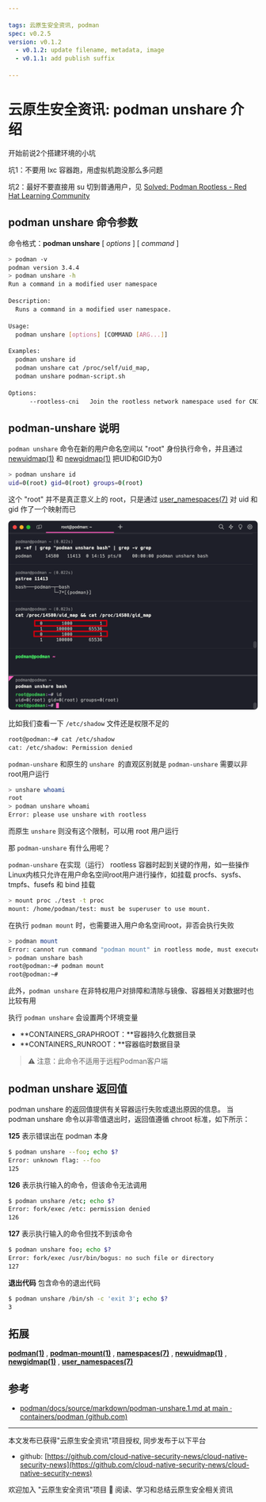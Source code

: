 ```yaml
---

tags: 云原生安全资讯, podman
spec: v0.2.5
version: v0.1.2
  - v0.1.2: update filename, metadata, image
  - v0.1.1: add publish suffix

---
```


# 云原生安全资讯: podman unshare 介绍

开始前说2个搭建环境的小坑

坑1：不要用 lxc 容器跑，用虚拟机跑没那么多问题

坑2：最好不要直接用 su 切到普通用户，见 [Solved: Podman Rootless - Red Hat Learning Community](https://learn.redhat.com/t5/Containers-DevOps-OpenShift/Podman-Rootless/td-p/31095)

## podman unshare 命令参数

命令格式：**podman unshare** [ *options* ] [ *command* ]

```bash
> podman -v
podman version 3.4.4
> podman unshare -h
Run a command in a modified user namespace

Description:
  Runs a command in a modified user namespace.

Usage:
  podman unshare [options] [COMMAND [ARG...]]

Examples:
  podman unshare id
  podman unshare cat /proc/self/uid_map,
  podman unshare podman-script.sh

Options:
      --rootless-cni   Join the rootless network namespace used for CNI networking

```

## podman-unshare 说明

`podman unshare` 命令在新的用户命名空间以 "root" 身份执行命令，并且通过 [newuidmap(1)](https://man7.org/linux/man-pages/man1/newuidmap.1.html) 和 [newgidmap(1)](https://man7.org/linux/man-pages/man1/newgidmap.1.html) 把UID和GID为0

```bash
> podman unshare id
uid=0(root) gid=0(root) groups=0(root)
```

这个 "root" 并不是真正意义上的 root，只是通过 [user_namespaces(7)](https://man7.org/linux/man-pages/man7/user_namespaces.7.html) 对 uid 和 gid 作了一个映射而已

![1698934838010](./image/2023-11-02/1698934838010.png)

比如我们查看一下 `/etc/shadow` 文件还是权限不足的

```bash
root@podman:~# cat /etc/shadow
cat: /etc/shadow: Permission denied
```

`podman-unshare` 和原生的 `unshare `的直观区别就是 `podman-unshare` 需要以非root用户运行

```bash
> unshare whoami
root
> podman unshare whoami
Error: please use unshare with rootless
```

而原生 `unshare` 则没有这个限制，可以用 root 用户运行

那 `podman-unshare` 有什么用呢？

`podman-unshare` 在实现（运行） rootless 容器时起到关键的作用，如一些操作Linux内核只允许在用户命名空间root用户进行操作，如挂载 procfs、sysfs、tmpfs、fusefs 和 bind 挂载

```bash
> mount proc ./test -t proc
mount: /home/podman/test: must be superuser to use mount.
```

在执行 `podman mount` 时，也需要进入用户命名空间root，非否会执行失败

```bash
> podman mount
Error: cannot run command "podman mount" in rootless mode, must execute `podman unshare` first
> podman unshare bash
root@podman:~# podman mount
root@podman:~#
```

此外，`podman unshare` 在非特权用户对排障和清除与镜像、容器相关对数据时也比较有用

执行 `podman unshare` 会设置两个环境变量

* **CONTAINERS_GRAPHROOT：**容器持久化数据目录
* **CONTAINERS_RUNROOT：**容器临时数据目录

> ⚠️ 注意：此命令不适用于远程Podman客户端

## podman unshare 返回值

podman unshare 的返回值提供有关容器运行失败或退出原因的信息。 当 podman unshare 命令以非零值退出时，返回值遵循 chroot 标准，如下所示：

**125** 表示错误出在 podman 本身

```bash
$ podman unshare --foo; echo $?
Error: unknown flag: --foo
125
```

**126** 表示执行输入的命令，但该命令无法调用

```bash
$ podman unshare /etc; echo $?
Error: fork/exec /etc: permission denied
126
```

**127** 表示执行输入的命令但找不到该命令

```bash
$ podman unshare foo; echo $?
Error: fork/exec /usr/bin/bogus: no such file or directory
127
```

**退出代码** 包含命令的退出代码

```bash
$ podman unshare /bin/sh -c 'exit 3'; echo $?
3
```

## 拓展

**[podman(1)](https://github.com/containers/podman/blob/main/docs/source/markdown/podman.1.md)** ,  **[podman-mount(1)](https://github.com/containers/podman/blob/main/docs/source/markdown/podman-mount.1.md)** ,  **[namespaces(7)](https://man7.org/linux/man-pages/man7/namespaces.7.html)** ,  **[newuidmap(1)](https://man7.org/linux/man-pages/man1/newuidmap.1.html)** ,  **[newgidmap(1)](https://man7.org/linux/man-pages/man1/newgidmap.1.html)** , **[user_namespaces(7)](https://man7.org/linux/man-pages/man7/user_namespaces.7.html)**

## 参考

+ [podman/docs/source/markdown/podman-unshare.1.md at main · containers/podman (github.com)](https://github.com/containers/podman/blob/main/docs/source/markdown/podman-unshare.1.md)

----

本文发布已获得"云原生安全资讯"项目授权, 同步发布于以下平台

* github: [https://github.com/cloud-native-security-news/cloud-native-security-news](https://github.com/cloud-native-security-news/cloud-native-security-news)

欢迎加入 "云原生安全资讯"项目 👏 阅读、学习和总结云原生安全相关资讯
